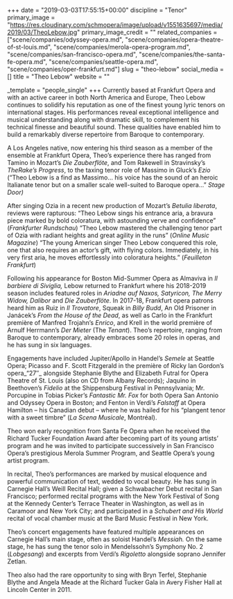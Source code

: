 +++
date = "2019-03-03T17:55:15+00:00"
discipline = "Tenor"
primary_image = "https://res.cloudinary.com/schmopera/image/upload/v1551635697/media/2019/03/TheoLebow.jpg"
primary_image_credit = ""
related_companies = ["scene/companies/odyssey-opera.md", "scene/companies/opera-theatre-of-st-louis.md", "scene/companies/merola-opera-program.md", "scene/companies/san-francisco-opera.md", "scene/companies/the-santa-fe-opera.md", "scene/companies/seattle-opera.md", "scene/companies/oper-frankfurt.md"]
slug = "theo-lebow"
social_media = []
title = "Theo Lebow"
website = ""

_template = "people_single"
+++
Currently based at Frankfurt Opera and with an active career in both North America and Europe, Theo Lebow continues to solidify his reputation as one of the finest young lyric tenors on international stages. His performances reveal exceptional intelligence and musical understanding along with dramatic skill, to complement his technical finesse and beautiful sound. These qualities have enabled him to build a remarkably diverse repertoire from Baroque to contemporary.

A Los Angeles native, now entering his third season as a member of the ensemble at Frankfurt Opera, Theo’s experience there has ranged from Tamino in Mozart’s _Die Zauberflöte_, and Tom Rakewell in Stravinsky’s _TheRake’s Progress_, to the taxing tenor role of Massimo in Gluck’s _Ezio_ (“Theo Lebow is a find as Massimo… his voice has the sound of an heroic Italianate tenor but on a smaller scale well-suited to Baroque opera…” _Stage Door)_

After singing Ozia in a recent new production of Mozart’s _Betulia liberata_, reviews were rapturous: “Theo Lebow sings his entrance aria, a bravura piece marked by bold coloratura, with astounding verve and confidence” (_Frankfurter Rundschau_) “Theo Lebow mastered the challenging tenor part of Ozia with radiant heights and great agility in the runs” (_Online Music Magazine_) “The young American singer Theo Lebow conquered this role, one that also requires an actor’s gift, with flying colors. Immediately, in his very first aria, he moves effortlessly into coloratura heights.” (_Feuilleton Frankfurt_)

Following his appearance for Boston Mid-Summer Opera as Almaviva in _Il barbiere di Siviglia,_ Lebow returned to Frankfurt where his 2018-2019 season includes featured roles in _Ariadne auf Naxos, Satyricon, The Merry Widow, Dalibor_ and _Die Zauberflöte_. In 2017-18, Frankfurt opera patrons heard him as Ruiz in _Il Trovatore_, Squeak in _Billy Budd_, An Old Prisoner in Janácek’s _From the House of the Dead_, as well as Carlo in the Frankfurt première of Manfred Trojahn’s _Enrico_, and Krell in the world première of Arnulf Herrmann’s _Der Mieter_ (The _Tenant_). Theo’s repertoire, ranging from Baroque to contemporary, already embraces some 20 roles in operas, and he has sung in six languages.

Engagements have included Jupiter/Apollo in Handel’s _Semele_ at Seattle Opera; Picasso and F. Scott Fitzgerald in the première of Ricky Ian Gordon’s opera_“27″_ alongside Stephanie Blythe and Elizabeth Futral for Opera Theatre of St. Louis (also on CD from Albany Records); Jaquino in Beethoven’s _Fidelio_ at the Shippensburg Festival in Pennsylvania; Mr. Porcupine in Tobias Picker’s _Fantastic Mr. Fox_ for both Opera San Antonio and Odyssey Opera in Boston; and Fenton in Verdi’s _Falstaff_ at Opera Hamilton – his Canadian debut – where he was hailed for his “plangent tenor with a sweet timbre” (_La Scena Musicale_, Montréal).

Theo won early recognition from Santa Fe Opera when he received the Richard Tucker Foundation Award after becoming part of its young artists’ program and he was invited to participate successively in San Francisco Opera’s prestigious Merola Summer Program, and Seattle Opera’s young artist program.

In recital, Theo’s performances are marked by musical eloquence and powerful communication of text, wedded to vocal beauty. He has sung in Carnegie Hall’s Weill Recital Hall; given a Schwabacher Debut recital in San Francisco; performed recital programs with the New York Festival of Song at the Kennedy Center’s Terrace Theater in Washington, as well as in Caramoor and New York City; and participated in a _Schubert and His World_ recital of vocal chamber music at the Bard Music Festival in New York.

Theo’s concert engagements have featured multiple appearances on Carnegie Hall’s main stage, often as soloist Handel’s _Messiah._ On the same stage, he has sung the tenor solo in Mendelssohn’s Symphony No. 2 (_Lobgesang_) and excerpts from Verdi’s _Rigoletto_ alongside soprano Jennifer Zetlan.

Theo also had the rare opportunity to sing with Bryn Terfel, Stephanie Blythe and Angela Meade at the Richard Tucker Gala in Avery Fisher Hall at Lincoln Center in 2011.